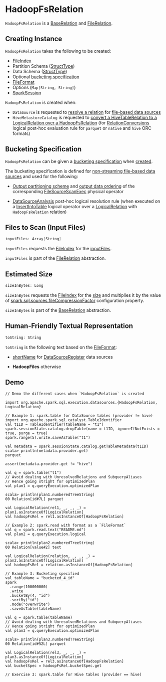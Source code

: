 # HadoopFsRelation

`HadoopFsRelation` is a [BaseRelation](spark-sql-BaseRelation.md) and [FileRelation](spark-sql-FileRelation.md).

## Creating Instance

`HadoopFsRelation` takes the following to be created:

* <span id="location"> [FileIndex](FileIndex.md)
* <span id="partitionSchema"> Partition Schema ([StructType](StructType.md))
* <span id="dataSchema"> Data Schema ([StructType](StructType.md))
* Optional [bucketing specification](#bucketSpec)
* <span id="fileFormat"> [FileFormat](spark-sql-FileFormat.md)
* <span id="options"> Options (`Map[String, String]`)
* <span id="sparkSession"> [SparkSession](SparkSession.md)

`HadoopFsRelation` is created when:

* `DataSource` is requested to [resolve a relation](DataSource.md#resolveRelation) for [file-based data sources](spark-sql-FileFormat.md)
* `HiveMetastoreCatalog` is requested to [convert a HiveTableRelation to a LogicalRelation over a HadoopFsRelation](hive/HiveMetastoreCatalog.md#convertToLogicalRelation) (for [RelationConversions](hive/RelationConversions.md) logical post-hoc evaluation rule for `parquet` or `native` and `hive` ORC formats)

## <span id="bucketSpec"> Bucketing Specification

`HadoopFsRelation` can be given a [bucketing specification](spark-sql-BucketSpec.md) when [created](#creating-instance).

The bucketing specification is defined for [non-streaming file-based data sources](DataSource.md) and used for the following:

* [Output partitioning scheme](physical-operators/FileSourceScanExec.md#outputPartitioning) and [output data ordering](physical-operators/FileSourceScanExec.md#outputOrdering) of the corresponding [FileSourceScanExec](physical-operators/FileSourceScanExec.md) physical operator

* [DataSourceAnalysis](logical-analysis-rules/DataSourceAnalysis.md) post-hoc logical resolution rule (when executed on a [InsertIntoTable](logical-operators/InsertIntoTable.md) logical operator over a [LogicalRelation](logical-operators/LogicalRelation.md) with `HadoopFsRelation` relation)

## <span id="inputFiles"> Files to Scan (Input Files)

```scala
inputFiles: Array[String]
```

`inputFiles` requests the [FileIndex](#location) for the [inputFiles](FileIndex.md#inputFiles).

`inputFiles` is part of the [FileRelation](spark-sql-FileRelation.md#inputFiles) abstraction.

## <span id="sizeInBytes"> Estimated Size

```scala
sizeInBytes: Long
```

`sizeInBytes` requests the [FileIndex](#location) for the [size](FileIndex.md#sizeInBytes) and multiplies it by the value of [spark.sql.sources.fileCompressionFactor](spark-sql-properties.md#spark.sql.sources.fileCompressionFactor) configuration property.

`sizeInBytes` is part of the [BaseRelation](spark-sql-BaseRelation.md#sizeInBytes) abstraction.

## <span id="toString"> Human-Friendly Textual Representation

```scala
toString: String
```

`toString` is the following text based on the [FileFormat](#fileFormat):

* [shortName](spark-sql-DataSourceRegister.md#shortName) for [DataSourceRegister](spark-sql-DataSourceRegister.md) data sources

* **HadoopFiles** otherwise

## Demo

```text
// Demo the different cases when `HadoopFsRelation` is created

import org.apache.spark.sql.execution.datasources.{HadoopFsRelation, LogicalRelation}

// Example 1: spark.table for DataSource tables (provider != hive)
import org.apache.spark.sql.catalyst.TableIdentifier
val t1ID = TableIdentifier(tableName = "t1")
spark.sessionState.catalog.dropTable(name = t1ID, ignoreIfNotExists = true, purge = true)
spark.range(5).write.saveAsTable("t1")

val metadata = spark.sessionState.catalog.getTableMetadata(t1ID)
scala> println(metadata.provider.get)
parquet

assert(metadata.provider.get != "hive")

val q = spark.table("t1")
// Avoid dealing with UnresolvedRelations and SubqueryAliases
// Hence going stright for optimizedPlan
val plan1 = q.queryExecution.optimizedPlan

scala> println(plan1.numberedTreeString)
00 Relation[id#7L] parquet

val LogicalRelation(rel1, _, _, _) = plan1.asInstanceOf[LogicalRelation]
val hadoopFsRel = rel1.asInstanceOf[HadoopFsRelation]

// Example 2: spark.read with format as a `FileFormat`
val q = spark.read.text("README.md")
val plan2 = q.queryExecution.logical

scala> println(plan2.numberedTreeString)
00 Relation[value#2] text

val LogicalRelation(relation, _, _, _) = plan2.asInstanceOf[LogicalRelation]
val hadoopFsRel = relation.asInstanceOf[HadoopFsRelation]

// Example 3: Bucketing specified
val tableName = "bucketed_4_id"
spark
  .range(100000000)
  .write
  .bucketBy(4, "id")
  .sortBy("id")
  .mode("overwrite")
  .saveAsTable(tableName)

val q = spark.table(tableName)
// Avoid dealing with UnresolvedRelations and SubqueryAliases
// Hence going stright for optimizedPlan
val plan3 = q.queryExecution.optimizedPlan

scala> println(plan3.numberedTreeString)
00 Relation[id#52L] parquet

val LogicalRelation(rel3, _, _, _) = plan3.asInstanceOf[LogicalRelation]
val hadoopFsRel = rel3.asInstanceOf[HadoopFsRelation]
val bucketSpec = hadoopFsRel.bucketSpec.get

// Exercise 3: spark.table for Hive tables (provider == hive)
```
